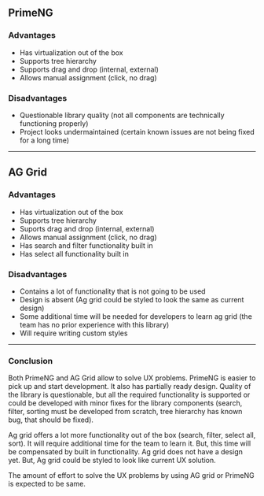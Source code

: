 ## PrimeNG

### Advantages

- Has virtualization out of the box
- Supports tree hierarchy
- Supports drag and drop (internal, external)
- Allows manual assignment (click, no drag)

### Disadvantages

- Questionable library quality (not all components are technically functioning properly)
- Project looks undermaintained (certain known issues are not being fixed for a long time)

---

## AG Grid

### Advantages

- Has virtualization out of the box
- Supports tree hierarchy
- Suports drag and drop (internal, external)
- Allows manual assignment (click, no drag)
- Has search and filter functionality built in
- Has select all functionality built in

### Disadvantages

- Contains a lot of functionality that is not going to be used
- Design is absent (Ag grid could be styled to look the same as current design)
- Some additional time will be needed for developers to learn ag grid (the team has no prior experience with this library)
- Will require writing custom styles

---

### Conclusion

Both PrimeNG and AG Grid allow to solve UX problems. PrimeNG is easier to pick up and start development.
It also has partially ready design. Quality of the library is questionable, but all the required functionality
is supported or could be developed with minor fixes for the library components
(search, filter, sorting must be developed from scratch, tree hierarchy has known bug, that should be fixed).

Ag grid offers a lot more functionality out of the box (search, filter, select all, sort).
It will require additional time for the team to learn it. But, this time will be compensated by built in functionality.
Ag grid does not have a design yet. But, Ag grid could be styled to look like current UX solution.

The amount of effort to solve the UX problems by using AG grid or PrimeNG is expected to be same.
